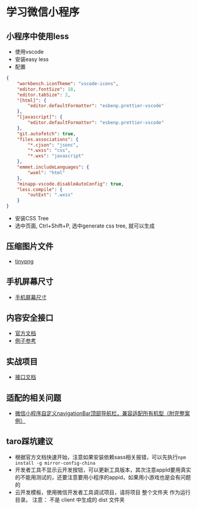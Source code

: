 # 学习微信小程序

## 小程序中使用less
* 使用vscode
* 安装easy less
* 配置
```json
{
    "workbench.iconTheme": "vscode-icons",
    "editor.fontSize": 18,
    "editor.tabSize": 2,
    "[html]": {
        "editor.defaultFormatter": "esbenp.prettier-vscode"
    },
    "[javascript]": {
        "editor.defaultFormatter": "esbenp.prettier-vscode"
    },
    "git.autofetch": true,
    "files.associations": {
        "*.cjson": "jsonc",
        "*.wxss": "css",
        "*.wxs": "javascript"
    },
    "emmet.includeLanguages": {
        "wxml": "html"
    },
    "minapp-vscode.disableAutoConfig": true,
    "less.compile": {
        "outExt": ".wxss"
    }
}
```
* 安装CSS Tree
* 选中页面, Ctrl+Shift+P, 选中generate css tree, 就可以生成 

## 压缩图片文件

* [tinypng](https://tinypng.com/)

## 手机屏幕尺寸

* [手机屏幕尺寸](https://uiiiuiii.com/screen/)

## 内容安全接口

* [官方文档](https://developers.weixin.qq.com/doc/oplatform/Third-party_Platforms/Mini_Programs/Content_Security_API.html)
* [例子参考](https://zhuanlan.zhihu.com/p/121613584)

## 实战项目
* [接口文档](https://www.showdoc.cc/128719739414963?page_id=2513235043485226)

## 适配的相关问题
* [微信小程序自定义navigationBar顶部导航栏，兼容适配所有机型（附完整案例）](https://www.jianshu.com/p/b7d92192d97b)

## taro踩坑建议

* 根据官方文档快速开始，注意如果安装依赖sass相关报错，可以先执行`npm install -g mirror-config-china`
* 开发者工具不显示云开发按钮，可以更新工具版本，其次注意appId要用真实的不能用测试的，还要注意要用小程序的appid，如果用小游戏也是会有问题的
* 云开发模板，使用微信开发者工具调试项目，请将项目 整个文件夹 作为运行目录。 注意： 不是 client 中生成的 dist 文件夹
